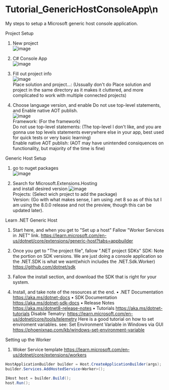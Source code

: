 # Tutorial_GenericHostConsoleApp\n<br>
My steps to setup a Microsoft generic host console application.<br>

Project Setup

1) New project<br>
![image](https://github.com/XanNava/Tutorial_GenericHostConsoleApp/assets/19845462/dedf2185-a36e-45b4-abca-054966081250)<br>

2) C# Console App<br>
![image](https://github.com/XanNava/Tutorial_GenericHostConsoleApp/assets/19845462/5865a142-55b9-4ffe-90b1-0a292b7f194d)<br>

3) Fill out project info<br>
![image](https://github.com/XanNava/Tutorial_GenericHostConsoleApp/assets/19845462/86596413-abb4-4657-abd7-026ce260c2db)<br>
Place solution and project...: (Ussually don't do Place solution and project in the same directory as it makes it cluttered, and more complicated to work with multiple connected projects)<br>

4) Choose language version, and enable Do not use top-level statements, and Enable native AOT publish.<br>
![image](https://github.com/XanNava/Tutorial_GenericHostConsoleApp/assets/19845462/60acd74e-4a3f-4893-a3ea-60b8dc0ffaa9)<br>
Framework: (For the framework)<br>
Do not use top-level statements: (The top-level I don't like, and you are gonna use top levels statements everywhere else in your app, best used for quick tests or very basic learning)<br>
Enable native AOT publish: (AOT may have unintended consiquences on functionality, but majority of the time is fine)<br>

Generic Host Setup<br>

1) go to nuget packages<br>
![image](https://github.com/XanNava/Tutorial_GenericHostConsoleApp/assets/19845462/4f4e6155-9b40-4347-9539-5c40427e391c)<br>

2) Search for Microsoft.Extensions.Hosting<br> and install desired version
![image](https://github.com/XanNava/Tutorial_GenericHostConsoleApp/assets/19845462/d4582b55-0fbd-479d-bde6-64c4bf9a9173)<br>
Projects: (Select wich project to add the package)<br>
Version: (Go with what makes sense, I am using .net 8 so as of this tut I am using the 8.0.0 release and not the preview, though this can be updated later).<br>

Learn .NET Generic Host
1) Start here, and when you get to "Set up a host" Fallow "Worker Services in .NET" link.
https://learn.microsoft.com/en-us/dotnet/core/extensions/generic-host?tabs=appbuilder

2) Once you get to "The project file", fallow ".NET project SDKs"
SDK: Note the portion on SDK versions. We are just doing a console application so the .NET.SDK is what we want(which includes the .NET.Sdk.Worker)
https://github.com/dotnet/sdk

3) Fallow the install section, and download the SDK that is right for your system.

4) Install, and take note of the resources at the end.
    • .NET Documentation https://aka.ms/dotnet-docs
    • SDK Documentation https://aka.ms/dotnet-sdk-docs
    • Release Notes https://aka.ms/dotnet8-release-notes
    • Tutorials https://aka.ms/dotnet-tutorials
Disable Tematry:
https://learn.microsoft.com/en-us/dotnet/core/tools/telemetry
  Here is a good tutorial on how to set enviroment variables.
  see: Set Environment Variable in Windows via GUI
https://phoenixnap.com/kb/windows-set-environment-variable

Setting up the Worker
1) Woker Service template
    https://learn.microsoft.com/en-us/dotnet/core/extensions/workers
```C#
HostApplicationBuilder builder = Host.CreateApplicationBuilder(args);
builder.Services.AddHostedService<Worker>();

IHost host = builder.Build();
host.Run();
```
